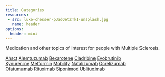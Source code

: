 ```yaml
---
title: Categories
resources:
 - src: luke-chesser-pJadQetzTkI-unsplash.jpg
   name: header
options:
  header: mini
---
```


Medication and other topics of interest for people with Multiple Sclerosis.
<div class="row">
            <div class="col-md-4 list-group">
                <a href="https://gregory-ms.com/categories/ahsct/" class="list-group-item list-group-item-action btn btn-info font-weight-bold">Ahsct</a>
                <a href="https://gregory-ms.com/categories/alemtuzumab/" class="list-group-item list-group-item-action btn btn-info font-weight-bold">Alemtuzumab</a>
                <a href="https://gregory-ms.com/categories/bexarotene/" class="list-group-item list-group-item-action btn btn-info font-weight-bold">Bexarotene</a>
                <a href="https://gregory-ms.com/categories/cladribine/" class="list-group-item list-group-item-action btn btn-info font-weight-bold">Cladribine</a>
                <a href="https://gregory-ms.com/categories/evobrutinib/" class="list-group-item list-group-item-action btn btn-info font-weight-bold">Evobrutinib</a>
            </div>
            <div class="col-md-4 list-group">
                <a href="https://gregory-ms.com/categories/kynurenine/" class="list-group-item list-group-item-action btn btn-info font-weight-bold">Kynurenine</a>
                <a href="https://gregory-ms.com/categories/metformin/" class="list-group-item list-group-item-action btn btn-info font-weight-bold">Metformin</a>
                <a href="https://gregory-ms.com/categories/mobility/" class="list-group-item list-group-item-action btn btn-info font-weight-bold">Mobility</a>
                <a href="https://gregory-ms.com/categories/natalizumab/" class="list-group-item list-group-item-action btn btn-info font-weight-bold">Natalizumab</a>
                <a href="https://gregory-ms.com/categories/ocrelizumab/" class="list-group-item list-group-item-action btn btn-info font-weight-bold">Ocrelizumab</a>
            </div>
            <div class="col-md-4 list-group">
                <a href="https://gregory-ms.com/categories/ofatumumab/" class="list-group-item list-group-item-action btn btn-info font-weight-bold">Ofatumumab</a>
                <a href="https://gregory-ms.com/categories/rituximab/" class="list-group-item list-group-item-action btn btn-info font-weight-bold">Rituximab</a>
                <a href="https://gregory-ms.com/categories/siponimod/" class="list-group-item list-group-item-action btn btn-info font-weight-bold">Siponimod</a>
                <a href="https://gregory-ms.com/categories/ublituximab/" class="list-group-item list-group-item-action btn btn-info font-weight-bold">Ublituximab</a>
            </div>
        </div>